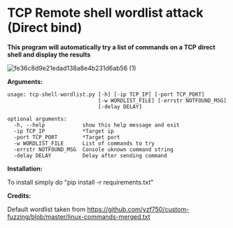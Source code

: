 # TCP Remote shell wordlist attack (Direct bind)

**This program will automatically try a list of commands on a TCP direct shell and display the results**

![fe36c8d9e21edad138a8e4b231d6ab56 (1)](https://user-images.githubusercontent.com/92279236/139542496-2c49a72c-000f-4043-a9ac-37accdd950d9.gif)

**Arguments:**

```
usage: tcp-shell-wordlist.py [-h] [-ip TCP_IP] [-port TCP_PORT]
                             [-w WORDLIST_FILE] [-errstr NOTFOUND_MSG]
                             [-delay DELAY]

optional arguments:
  -h, --help            show this help message and exit
  -ip TCP_IP            *Target ip
  -port TCP_PORT        *Target port
  -w WORDLIST_FILE      List of commands to try
  -errstr NOTFOUND_MSG  Console uknown command string
  -delay DELAY          Delay after sending command
```

**Installation:**

To install simply do "pip install -r requirements.txt"

**Credits:**

Default wordlist taken from https://github.com/yzf750/custom-fuzzing/blob/master/linux-commands-merged.txt
